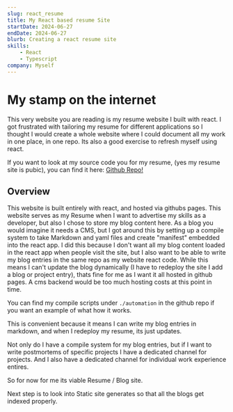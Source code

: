 ```yaml
---
slug: react_resume
title: My React based resume Site
startDate: 2024-06-27
endDate: 2024-06-27
blurb: Creating a react resume site
skills: 
    - React
    - Typescript
company: Myself
---
```


# My stamp on the internet

This very website you are reading is my resume website I built with react. I got frustrated with tailoring my resume for different applications so I thought I would create a whole website where I could document all my work in one place, in one repo. Its also a good exercise to refresh myself using react.

If you want to look at my source code you for my resume, (yes my resume site is pubic), you can find it here: [Github Repo!](https://github.com/PurpleReverie/react_resume)

## Overview

This website is built entirely with react, and hosted via githubs pages. This website serves as my Resume when I want to advertise my skills as a developer, but also I chose to store my blog content here. As a blog you would imagine it needs a CMS, but I got around this by setting up a compile system to take Markdown and yaml files and create "manifest" embedded into the react app. I did this because I don't want all my blog content loaded in the react app when people visit the site, but I also want to be able to write my blog entries in the same repo as my website react code. While this means I can't update the blog dynamically (I have to redeploy the site I add a blog or project entry), thats fine for me as I want it all hosted in github pages. A cms backend would be too much hosting costs at this point in time.

You can find my compile scripts under `./automation` in the github repo if you want an example of what how it works.

This is convenient because it means I can write my blog entries in markdown, and when I redeploy my resume, its just updates.

Not only do I have a compile system for my blog entries, but if I want to write postmortems of specific projects I have a dedicated channel for projects. And I also have a dedicated channel for individual work experience entires.

So for now for me its viable Resume / Blog site.

Next step is to look into Static site generates so that all the blogs get indexed properly.